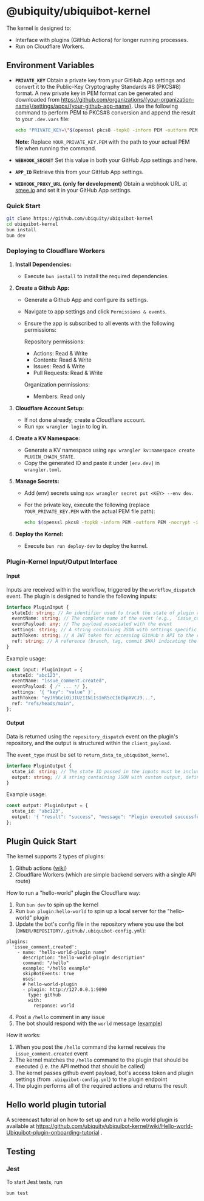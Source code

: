 
# @ubiquity/ubiquibot-kernel

The kernel is designed to:

- Interface with plugins (GitHub Actions) for longer running processes.
- Run on Cloudflare Workers.

## Environment Variables

- **`PRIVATE_KEY`**
  Obtain a private key from your GitHub App settings and convert it to the Public-Key Cryptography Standards #8 (PKCS#8) format. A new private key in PEM format can be generated and downloaded from https://github.com/organizations/{your-organization-name}/settings/apps/{your-github-app-name}. Use the following command to perform PEM to PKCS#8 conversion and append the result to your `.dev.vars` file:

    ```sh
    echo "PRIVATE_KEY=\"$(openssl pkcs8 -topk8 -inform PEM -outform PEM -nocrypt -in YOUR_PRIVATE_KEY.PEM | awk 'BEGIN{ORS="\\n"} 1')\"" >> .dev.vars
    ```

    **Note:** Replace `YOUR_PRIVATE_KEY.PEM` with the path to your actual PEM file when running the command.

- **`WEBHOOK_SECRET`**
  Set this value in both your GitHub App settings and here.

- **`APP_ID`**
  Retrieve this from your GitHub App settings.

- **`WEBHOOK_PROXY_URL` (only for development)**
  Obtain a webhook URL at [smee.io](https://smee.io/) and set it in your GitHub App settings.


### Quick Start

```bash
git clone https://github.com/ubiquity/ubiquibot-kernel
cd ubiquibot-kernel
bun install
bun dev
```

### Deploying to Cloudflare Workers

1. **Install Dependencies:**
   - Execute `bun install` to install the required dependencies.

2. **Create a Github App:**
   - Generate a Github App and configure its settings.
   - Navigate to app settings and click `Permissions & events`.
   - Ensure the app is subscribed to all events with the following permissions:

     Repository permissions:
     - Actions: Read & Write
     - Contents: Read & Write
     - Issues: Read & Write
     - Pull Requests: Read & Write

     Organization permissions:
     - Members: Read only

3. **Cloudflare Account Setup:**
   - If not done already, create a Cloudflare account.
   - Run `npx wrangler login` to log in.

4. **Create a KV Namespace:**
   - Generate a KV namespace using `npx wrangler kv:namespace create PLUGIN_CHAIN_STATE`.
   - Copy the generated ID and paste it under `[env.dev]` in `wrangler.toml`.

5. **Manage Secrets:**
   - Add (env) secrets using `npx wrangler secret put <KEY> --env dev`.
   - For the private key, execute the following (replace `YOUR_PRIVATE_KEY.PEM` with the actual PEM file path):

     ```sh
     echo $(openssl pkcs8 -topk8 -inform PEM -outform PEM -nocrypt -in YOUR_PRIVATE_KEY.PEM) | npx wrangler secret put PRIVATE_KEY --env dev
     ```

6. **Deploy the Kernel:**
   - Execute `bun run deploy-dev` to deploy the kernel.

### Plugin-Kernel Input/Output Interface

#### Input

Inputs are received within the workflow, triggered by the `workflow_dispatch` event. The plugin is designed to handle the following inputs:

```typescript
interface PluginInput {
  stateId: string; // An identifier used to track the state of plugin chain execution in Cloudflare KV
  eventName: string; // The complete name of the event (e.g., `issue_comment.created`)
  eventPayload: any; // The payload associated with the event
  settings: string; // A string containing JSON with settings specific to your plugin
  authToken: string; // A JWT token for accessing GitHub's API to the repository where the event occurred
  ref: string; // A reference (branch, tag, commit SHA) indicating the version of the plugin to be utilized
}
```

Example usage:

```typescript
const input: PluginInput = {
  stateId: "abc123",
  eventName: "issue_comment.created",
  eventPayload: { /* ... */ },
  settings: '{ "key": "value" }',
  authToken: "eyJhbGciOiJIUzI1NiIsInR5cCI6IkpXVCJ9...",
  ref: "refs/heads/main",
};
```

#### Output

Data is returned using the `repository_dispatch` event on the plugin's repository, and the output is structured within the `client_payload`.

The `event_type` must be set to `return_data_to_ubiquibot_kernel`.

```typescript
interface PluginOutput {
  state_id: string; // The state ID passed in the inputs must be included here
  output: string; // A string containing JSON with custom output, defined by the plugin itself
}
```

Example usage:

```typescript
const output: PluginOutput = {
  state_id: "abc123",
  output: '{ "result": "success", "message": "Plugin executed successfully" }',
};
```

## Plugin Quick Start

The kernel supports 2 types of plugins:
1. Github actions ([wiki](https://github.com/ubiquity/ubiquibot-kernel/wiki/How-it-works))
2. Cloudflare Workers (which are simple backend servers with a single API route)

How to run a "hello-world" plugin the Cloudflare way:
1. Run `bun dev` to spin up the kernel
2. Run `bun plugin:hello-world` to spin up a local server for the "hello-world" plugin
3. Update the bot's config file in the repository where you use the bot (`OWNER/REPOSITORY/.github/.ubiquibot-config.yml`):
```
plugins:
  'issue_comment.created':
    - name: "hello-world-plugin name"
      description: "hello-world-plugin description"
      command: "/hello"
      example: "/hello example"
      skipBotEvents: true
      uses:
      # hello-world-plugin
      - plugin: http://127.0.0.1:9090
        type: github
        with:
          response: world
```
4. Post a `/hello` comment in any issue
5. The bot should respond with the `world` message ([example](https://github.com/rndquu-org/test-repo/issues/54#issuecomment-2149313139))

How it works:
1. When you post the `/hello` command the kernel receives the `issue_comment.created` event
2. The kernel matches the `/hello` command to the plugin that should be executed (i.e. the API method that should be called) 
3. The kernel passes github event payload, bot's access token and plugin settings (from `.ubiquibot-config.yml`) to the plugin endpoint
4. The plugin performs all of the required actions and returns the result

## Hello world plugin tutorial

A screencast tutorial on how to set up and run a hello world plugin is available at https://github.com/ubiquity/ubiquibot-kernel/wiki/Hello-world-Ubiquibot-plugin-onboarding-tutorial .

## Testing

### Jest

To start Jest tests, run

```shell
bun test
```

